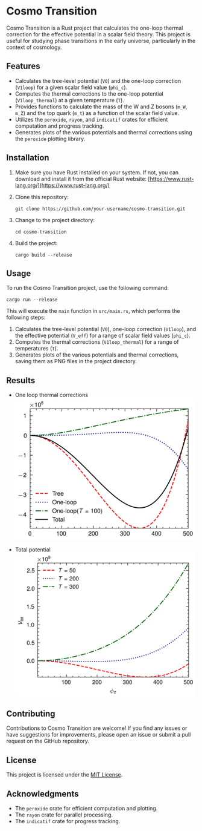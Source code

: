 # Cosmo Transition

Cosmo Transition is a Rust project that calculates the one-loop thermal correction for the effective potential in a scalar field theory. This project is useful for studying phase transitions in the early universe, particularly in the context of cosmology.

## Features

- Calculates the tree-level potential (`V0`) and the one-loop correction (`V1loop`) for a given scalar field value (`phi_c`).
- Computes the thermal corrections to the one-loop potential (`V1loop_thermal`) at a given temperature (`T`).
- Provides functions to calculate the mass of the W and Z bosons (`m_W`, `m_Z`) and the top quark (`m_t`) as a function of the scalar field value.
- Utilizes the `peroxide`, `rayon`, and `indicatif` crates for efficient computation and progress tracking.
- Generates plots of the various potentials and thermal corrections using the `peroxide` plotting library.

## Installation

1. Make sure you have Rust installed on your system. If not, you can download and install it from the official Rust website: [https://www.rust-lang.org/](https://www.rust-lang.org/)

2. Clone this repository:
   ```
   git clone https://github.com/your-username/cosmo-transition.git
   ```

3. Change to the project directory:
   ```
   cd cosmo-transition
   ```

4. Build the project:
   ```
   cargo build --release
   ```

## Usage

To run the Cosmo Transition project, use the following command:

```
cargo run --release
```

This will execute the `main` function in `src/main.rs`, which performs the following steps:

1. Calculates the tree-level potential (`V0`), one-loop correction (`V1loop`), and the effective potential (`V_eff`) for a range of scalar field values (`phi_c`).
2. Computes the thermal corrections (`V1loop_thermal`) for a range of temperatures (`T`).
3. Generates plots of the various potentials and thermal corrections, saving them as PNG files in the project directory.

## Results

- One loop thermal corrections
  ![one_loop_thermal_phi_c.png](one_loop_thermal_phi_c.png)

- Total potential
  ![V_tot.png](V_tot.png)

## Contributing

Contributions to Cosmo Transition are welcome! If you find any issues or have suggestions for improvements, please open an issue or submit a pull request on the GitHub repository.

## License

This project is licensed under the [MIT License](LICENSE).

## Acknowledgments

- The `peroxide` crate for efficient computation and plotting.
- The `rayon` crate for parallel processing.
- The `indicatif` crate for progress tracking.

